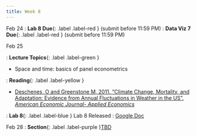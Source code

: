 ```yaml
---
title: Week 8
---
```


Feb 24
: **Lab 8 Due**{: .label .label-red } (submit before 11:59 PM)
: **Data Viz 7 Due**{: .label .label-red } (submit before 11:59 PM)

Feb 25

: **Lecture Topics**{: .label .label-green }
 - Space and time: basics of panel econometrics

: **Reading**{: .label .label-yellow }
 - [Deschenes, O and Greenstone M, 2011. “Climate Change, Mortality, and Adaptation:
Evidence from Annual Fluctuations in Weather in the US”. *American Economic Journal-
Applied Economics*][1]

: **Lab 8**{: .label .label-blue } Lab 8 Released
  : [Google Doc]()

Feb 28
: **Section**{: .label .label-purple }[TBD](#)

[1]: https://www.aeaweb.org/articles?id=10.1257/app.3.4.152
